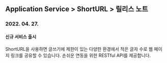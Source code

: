 ## Application Service > ShortURL > 릴리스 노트


### 2022. 04. 27.

#### 신규 서비스 출시
ShortURL을 사용하면 글쓰기에 제한이 있는 다양한 환경에서 적은 글자 수로 웹 페이지 링크를 공유할 수 있습니다.
손쉬운 연동을 위한 RESTful API를 제공합니다.